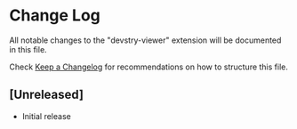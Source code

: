 # Change Log

All notable changes to the "devstry-viewer" extension will be documented in this file.

Check [Keep a Changelog](http://keepachangelog.com/) for recommendations on how to structure this file.

## [Unreleased]

- Initial release